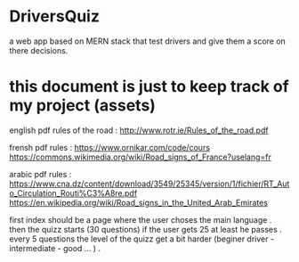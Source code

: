 # DriversQuiz

a web app based on MERN stack that test drivers and give them a score on there decisions.

# this document is just to keep track of my project (assets)

english pdf rules of the road : 
http://www.rotr.ie/Rules_of_the_road.pdf

frensh pdf rules :
https://www.ornikar.com/code/cours
https://commons.wikimedia.org/wiki/Road_signs_of_France?uselang=fr

arabic pdf rules : 
https://www.cna.dz/content/download/3549/25345/version/1/fichier/RT_Auto_Circulation_Routi%C3%A8re.pdf
https://en.wikipedia.org/wiki/Road_signs_in_the_United_Arab_Emirates


first index should be a page where the user choses the main language . then the quizz starts   (30 questions) if the user gets 25 at least he passes . every 5 questions the level of the quizz get a bit harder (beginer driver - intermediate - good ... ) . 
